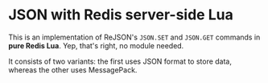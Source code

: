 # JSON with Redis server-side Lua

This is an implementation of ReJSON's `JSON.SET` and `JSON.GET` commands in **pure Redis Lua**. Yep,
that's right, no module needed.

It consists of two variants: the first uses JSON format to store data, whereas the other uses
MessagePack.
